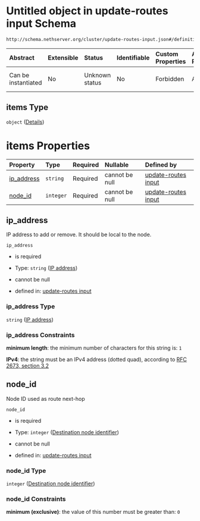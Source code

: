 # Untitled object in update-routes input Schema

```txt
http://schema.nethserver.org/cluster/update-routes-input.json#/definitions/changeList/items
```



| Abstract            | Extensible | Status         | Identifiable | Custom Properties | Additional Properties | Access Restrictions | Defined In                                                                            |
| :------------------ | :--------- | :------------- | :----------- | :---------------- | :-------------------- | :------------------ | :------------------------------------------------------------------------------------ |
| Can be instantiated | No         | Unknown status | No           | Forbidden         | Allowed               | none                | [update-routes-input.json\*](cluster/update-routes-input.json "open original schema") |

## items Type

`object` ([Details](update-routes-input-definitions-changelist-items.md))

# items Properties

| Property                   | Type      | Required | Nullable       | Defined by                                                                                                                                                                                                                         |
| :------------------------- | :-------- | :------- | :------------- | :--------------------------------------------------------------------------------------------------------------------------------------------------------------------------------------------------------------------------------- |
| [ip\_address](#ip_address) | `string`  | Required | cannot be null | [update-routes input](update-routes-input-definitions-changelist-items-properties-ip-address.md "http://schema.nethserver.org/cluster/update-routes-input.json#/definitions/changeList/items/properties/ip_address")               |
| [node\_id](#node_id)       | `integer` | Required | cannot be null | [update-routes input](update-routes-input-definitions-changelist-items-properties-destination-node-identifier.md "http://schema.nethserver.org/cluster/update-routes-input.json#/definitions/changeList/items/properties/node_id") |

## ip\_address

IP address to add or remove. It should be local to the node.

`ip_address`

*   is required

*   Type: `string` ([IP address](update-routes-input-definitions-changelist-items-properties-ip-address.md))

*   cannot be null

*   defined in: [update-routes input](update-routes-input-definitions-changelist-items-properties-ip-address.md "http://schema.nethserver.org/cluster/update-routes-input.json#/definitions/changeList/items/properties/ip_address")

### ip\_address Type

`string` ([IP address](update-routes-input-definitions-changelist-items-properties-ip-address.md))

### ip\_address Constraints

**minimum length**: the minimum number of characters for this string is: `1`

**IPv4**: the string must be an IPv4 address (dotted quad), according to [RFC 2673, section 3.2](https://tools.ietf.org/html/rfc2673 "check the specification")

## node\_id

Node ID used as route next-hop

`node_id`

*   is required

*   Type: `integer` ([Destination node identifier](update-routes-input-definitions-changelist-items-properties-destination-node-identifier.md))

*   cannot be null

*   defined in: [update-routes input](update-routes-input-definitions-changelist-items-properties-destination-node-identifier.md "http://schema.nethserver.org/cluster/update-routes-input.json#/definitions/changeList/items/properties/node_id")

### node\_id Type

`integer` ([Destination node identifier](update-routes-input-definitions-changelist-items-properties-destination-node-identifier.md))

### node\_id Constraints

**minimum (exclusive)**: the value of this number must be greater than: `0`
